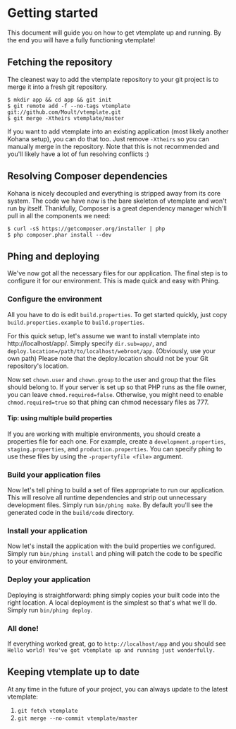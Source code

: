 # Getting started

This document will guide you on how to get vtemplate up and running. By the
end you will have a fully functioning vtemplate!

## Fetching the repository

The cleanest way to add the vtemplate repository to your git project is to
merge it into a fresh git repository.

```
$ mkdir app && cd app && git init
$ git remote add -f --no-tags vtemplate git://github.com/Moult/vtemplate.git
$ git merge -Xtheirs vtemplate/master
```

If you want to add vtemplate into an existing application (most likely another
Kohana setup), you can do that too. Just remove `-Xtheirs` so you can manually
merge in the repository. Note that this is not recommended and you'll likely
have a lot of fun resolving conflicts :)

## Resolving Composer dependencies

Kohana is nicely decoupled and everything is stripped away from its core
system. The code we have now is the bare skeleton of vtemplate and won't run
by itself. Thankfully, Composer is a great dependency manager which'll pull in
all the components we need:

```
$ curl -sS https://getcomposer.org/installer | php
$ php composer.phar install --dev
```

## Phing and deploying

We've now got all the necessary files for our application. The final step is
to configure it for our environment. This is made quick and easy with Phing.

### Configure the environment

All you have to do is edit `build.properties`. To get started quickly, just
copy `build.properties.example` to `build.properties`.

For this quick setup, let's assume we want to install vtemplate into
http://localhost/app/. Simply specify `dir.sub=app/`, and
`deploy.location=/path/to/localhost/webroot/app`. (Obviously, use your own
path) Please note that the deploy.location should not be your Git repository's
location.

Now set `chown.user` and `chown.group` to the user and group that the files
should belong to. If your server is set up so that PHP runs as the file owner,
you can leave `chmod.required=false`. Otherwise, you might need to enable
`chmod.required=true` so that phing can chmod necessary files as 777.

#### Tip: using multiple build properties

If you are working with multiple environments, you should create a properties
file for each one. For example, create a `development.properties`,
`staging.properties`, and `production.properties`. You can specify phing to
use these files by using the `-propertyfile <file>` argument.

### Build your application files

Now let's tell phing to build a set of files appropriate to run our
application. This will resolve all runtime dependencies and strip out
unnecessary development files. Simply run `bin/phing make`. By default you'll
see the generated code in the `build/code` directory.

### Install your application

Now let's install the application with the build properties we configured.
Simply run `bin/phing install` and phing will patch the code to be specific to
your environment.

### Deploy your application

Deploying is straightforward: phing simply copies your built code into the
right location. A local deployment is the simplest so that's what we'll do.
Simply run `bin/phing deploy`.

### All done!

If everything worked great, go to `http://localhost/app` and you should see
`Hello world! You've got vtemplate up and running just wonderfully.`

## Keeping vtemplate up to date

At any time in the future of your project, you can always update to the latest
vtemplate:

 1. `git fetch vtemplate`
 2. `git merge --no-commit vtemplate/master`
